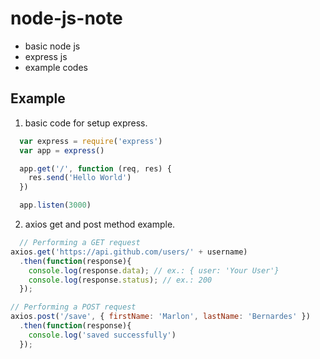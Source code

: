 # node-js-note
 * basic node js
 * express js
 * example codes

## Example ##
  1. basic code for setup express.
  ```js
    var express = require('express')
    var app = express()

    app.get('/', function (req, res) {
      res.send('Hello World')
    })

    app.listen(3000)
  ```
  
  2. axios get and post method example.
  ```js
    // Performing a GET request
  axios.get('https://api.github.com/users/' + username)
    .then(function(response){
      console.log(response.data); // ex.: { user: 'Your User'}
      console.log(response.status); // ex.: 200
    });  

  // Performing a POST request
  axios.post('/save', { firstName: 'Marlon', lastName: 'Bernardes' })
    .then(function(response){
      console.log('saved successfully')
    });  
  ```
